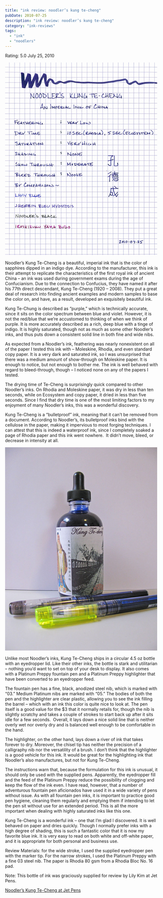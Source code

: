 ```yaml
---
title: "ink review: noodler’s kung te-cheng"
pubDate: 2010-07-25
description: "ink review: noodler’s kung te-cheng"
category: "ink-reviews"
tags:
  - "ink"
  - "noodlers"
---
```


Rating: 5.0
July 25, 2010

![](noodlers-kung-te-cheng.jpg)

Noodler’s Kung Te-Cheng is a beautiful, imperial ink that is the color of sapphires dipped in an indigo dye. According to the manufacturer, this ink is their attempt to replicate the characteristics of the first royal ink of ancient China – an ink was used during government exams during the age of Confucianism. Due to the connection to Confucius, they have named it after his 77th direct descendant, Kung Te-Cheng (1920 – 2008). They put a great deal of research into finding ancient examples and modern samples to base the color on, and have, as a result, developed an exquisitely beautiful ink.

Kung Te-Chung is described as “purple,” which is technically accurate, since it sits on the color spectrum between blue and violet. However, it is not the red/blue that we’re accustomed to thinking of when we think of purple. It is more accurately described as a rich, deep blue with a tinge of indigo. It is highly saturated, though not as much as some other Noodler’s inks, and thus puts down a consistent solid line in both fine and wide nibs.

As expected from a Noodler’s ink, feathering was nearly nonexistent on all of the paper I tested this ink with – Moleskine, Rhodia, and even standard copy paper. It is a very dark and saturated ink, so I was unsurprised that there was a medium amount of show-through on Moleskine paper. It is enough to notice, but not enough to bother me. The ink is well behaved with regard to bleed-through, though – I noticed none on any of the papers I tested.

The drying time of Te-Cheng is surprisingly quick compared to other Noodler’s inks. On Rhodia and Moleskine paper, it was dry in less than ten seconds, while on Ecosystem and copy paper, it dried in less than five seconds. Since I find that dry time is one of the most limiting factors to my enjoyment of many Noodler’s inks, this was a wonderful discovery.

Kung Te-Cheng is a “bulletproof” ink, meaning that it can’t be removed from a document. According to Noodler’s, its bulletproof inks bind with the cellulose in the paper, making it impervious to most forging techniques. I can attest that this is indeed a waterproof ink, since I completely soaked a page of Rhodia paper and this ink went nowhere.  It didn’t move, bleed, or decrease in intensity at all.

![](noodlers-kung-te-cheng-bottle.jpg)

Unlike most Noodler’s inks, Kung Te-Cheng ships in a circular 4.5 oz bottle with an eyedropper lid. Like their other inks, the bottle is stark and utilitarian – nothing you’d want to set on top of your desk to display. It also comes with a Platinum Preppy fountain pen and a Platinum Preppy highlighter that have been converted to an eyedropper feed.

The fountain pen has a fine, black, anodized steel nib, which is marked with “03.” Medium Platinum nibs are marked with “05.” The bodies of both the pen and the highlighter are clear plastic, allowing you to see the ink filling the barrel – which with an ink this color is quite nice to look at. The pen itself is a good value for the $3 that it normally retails for, though the nib is slightly scratchy and takes a couple of strokes to start back up after it sits idle for a few seconds.  Overall, it lays down a nice solid line that is neither overly wet nor overly dry and is balanced well enough to be comfortable in the hand.

The highlighter, on the other hand, lays down a river of ink that takes forever to dry. Moreover, the chisel tip has neither the precision of a calligraphy nib nor the versatility of a brush. I don’t think that the highlighter is a good vehicle for this ink. It would be great for the highlighting ink that Noodler’s also manufactures, but not for Kung Te-Cheng.

The instructions warn that, because the formulation for this ink is unusual, it should only be used with the supplied pens. Apparently, the eyedropper fill and the feed of the Platinum Preppy reduce the possibility of clogging and keep the flow of the ink even. I have read, however, that a number of adventurous fountain pen aficionados have used it in a wide variety of pens without issue. As with all fountain pen inks, it is important to practice good pen hygiene, cleaning them regularly and emptying them if intending to let the pen sit without use for an extended period. This is all the more important when dealing with highly saturated inks like this one.

Kung Te-Cheng is a wonderful ink – one that I’m glad I discovered. It is well behaved on paper and dries quickly. Though I normally prefer inks with a high degree of shading, this is such a fantastic color that it is now my favorite blue ink. It is very easy to read on both white and off-white paper, and it is appropriate for both personal and business use.

Review Materials: for the wide stroke, I used the supplied eyedropper pen with the marker tip. For the narrow strokes, I used the Platinum Preppy with a fine 03 steel nib. The paper is Rhodia 80 gsm from a Rhodia Bloc No. 16 pad.

Note: This bottle of ink was graciously supplied for review by Lily Kim at Jet Pens.

[Noodler’s Kung Te-Cheng at Jet Pens](http://www.jetpens.com/product_info.php/cPath/55_676_738/products_id/3840)
